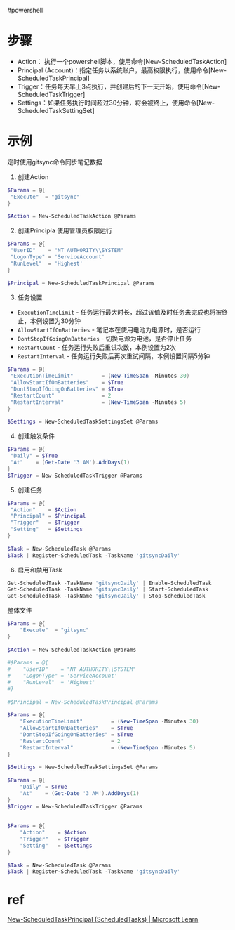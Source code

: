 #powershell
# 步骤
-   Action： 执行一个powershell脚本，使用命令[New-ScheduledTaskAction]
-   Principal (Account)：指定任务以系统账户，最高权限执行，使用命令[New-ScheduledTaskPrincipal]
-   Trigger：任务每天早上3点执行，并创建后的下一天开始，使用命令[New-ScheduledTaskTrigger]
-   Settings：如果任务执行时间超过30分钟，将会被终止，使用命令[New-ScheduledTaskSettingSet]
# 示例
定时使用gitsync命令同步笔记数据
1. 创建Action
```powershell
$Params = @{
 "Execute"  = "gitsync"
}
 
$Action = New-ScheduledTaskAction @Params
```

2. 创建Principla
使用管理员权限运行
```PowerShell
$Params = @{
 "UserID"    = "NT AUTHORITY\\SYSTEM"
 "LogonType" = 'ServiceAccount'
 "RunLevel"  = 'Highest'
}
 
$Principal = New-ScheduledTaskPrincipal @Params
```
3. 任务设置
-   `ExecutionTimeLimit` - 任务运行最大时长，超过该值及时任务未完成也将被终止，本例设置为30分钟
-   `AllowStartIfOnBatteries` - 笔记本在使用电池为电源时，是否运行
-   `DontStopIfGoingOnBatteries` - 切换电源为电池，是否停止任务
-   `RestartCount` - 任务运行失败后重试次数，本例设置为2次
-   `RestartInterval` - 任务运行失败后再次重试间隔，本例设置间隔5分钟
```powershell
$Params = @{
 "ExecutionTimeLimit"         = (New-TimeSpan -Minutes 30)
 "AllowStartIfOnBatteries"    = $True
 "DontStopIfGoingOnBatteries" = $True
 "RestartCount"               = 2
 "RestartInterval"            = (New-TimeSpan -Minutes 5)
}
 
$Settings = New-ScheduledTaskSettingsSet @Params
```
4. 创建触发条件
```powershell
$Params = @{
 "Daily" = $True
 "At"    = (Get-Date '3 AM').AddDays(1)
}
$Trigger = New-ScheduledTaskTrigger @Params
```
5. 创建任务
```powershell
$Params = @{
 "Action"    = $Action
 "Principal" = $Principal
 "Trigger"   = $Trigger
 "Setting"   = $Settings
}
 
$Task = New-ScheduledTask @Params
$Task | Register-ScheduledTask -TaskName 'gitsyncDaily'
```

6.  启用和禁用Task
```powershell
Get-ScheduledTask -TaskName 'gitsyncDaily' | Enable-ScheduledTask
Get-ScheduledTask -TaskName 'gitsyncDaily' | Start-ScheduledTask
Get-ScheduledTask -TaskName 'gitsyncDaily' | Stop-ScheduledTask
```

整体文件
```powershell
$Params = @{  
    "Execute"  = "gitsync"  
}  
  
$Action = New-ScheduledTaskAction @Params  
  
#$Params = @{  
#    "UserID"    = "NT AUTHORITY\\SYSTEM"  
#    "LogonType" = 'ServiceAccount'  
#    "RunLevel"  = 'Highest'  
#}  
  
#$Principal = New-ScheduledTaskPrincipal @Params  
  
$Params = @{  
    "ExecutionTimeLimit"         = (New-TimeSpan -Minutes 30)  
    "AllowStartIfOnBatteries"    = $True  
    "DontStopIfGoingOnBatteries" = $True  
    "RestartCount"               = 2  
    "RestartInterval"            = (New-TimeSpan -Minutes 5)  
}  
  
$Settings = New-ScheduledTaskSettingsSet @Params  
  
$Params = @{  
    "Daily" = $True  
    "At"    = (Get-Date '3 AM').AddDays(1)  
}  
$Trigger = New-ScheduledTaskTrigger @Params  
  
  
$Params = @{  
    "Action"    = $Action  
    "Trigger"   = $Trigger  
    "Setting"   = $Settings  
}  
  
$Task = New-ScheduledTask @Params  
$Task | Register-ScheduledTask -TaskName 'gitsyncDaily'


```

# ref
[New-ScheduledTaskPrincipal (ScheduledTasks) | Microsoft Learn](https://learn.microsoft.com/en-us/powershell/module/scheduledtasks/new-scheduledtaskprincipal?view=windowsserver2022-ps)